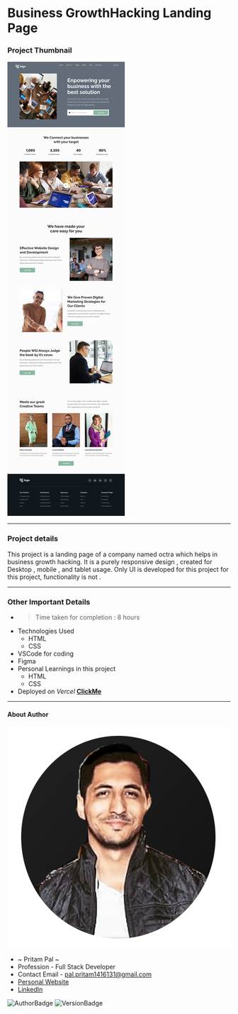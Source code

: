 # Business GrowthHacking Landing Page 

### Project Thumbnail


![ImageThumbnail](./12.png)
***
### Project details
This project is a landing page of a company named octra which helps in business growth hacking. It is a purely responsive design , created for Desktop , mobile , and tablet usage. Only UI is developed for this project for this project, functionality is not .


***
### Other Important Details
- >Time taken for completion : 8 hours
- Technologies Used
  - HTML
  - CSS
- VSCode for coding
- Figma
- Personal Learnings in this project 
    - HTML
    - CSS 
- Deployed on *Vercel*  **[ClickMe](https://x-factor-business-growth.vercel.app/)** 
*** 
#### About Author
![AuthorImage](./circle-profile-pic.png)
- ~ Pritam Pal ~
- Profession - Full Stack Developer
- Contact Email - pal.pritam1416131@gmail.com
- [Personal Website](#)
- [LinkedIn](https://www.linkedin.com/in/pritampal1/)  

![AuthorBadge](https://img.shields.io/badge/Author-Pritam-yellow)
![VersionBadge](https://img.shields.io/badge/Version-1.0.0-lightgrey)
